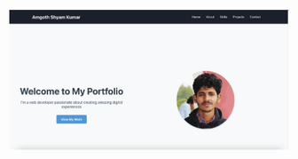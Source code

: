 ![Porftfolio ScreenShot](https://github.com/Shyamkumar9645/portfolio-app/blob/main/src/assets/preview.png)